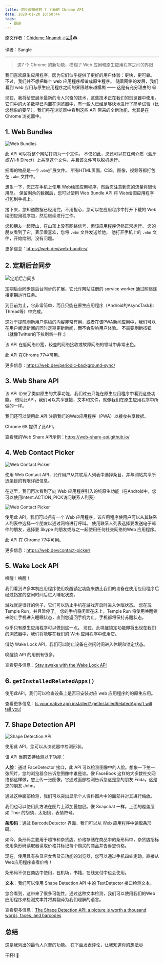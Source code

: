 ```yaml
---
title: 你应该知道的 7 个新的 Chrome API
date: 2020-01-20 10:50:44
tags: 
  - 翻译
---
```


原文作者：[Chidume Nnamdi 🔥💻🎵🎮](https://blog.bitsrc.io/7-new-chrome-apis-you-should-know-cf2dcb9f42dc)

译者：Sangle

---

> 这7 个 Chrome 的新功能，模糊了 Web 应用和原生应用程序之间的界限 

我们喜欢原生应用程序，因为它们似乎提供了更好的用户体验：更快，更可靠。 不过，我们并不想把每个 web 应用程序都做成原生程序。 随着网络的发展，我们看到 web 应用与原生应用程序之间的界限越来越模糊 —— 这是有充分理由的 😃

现在，我将给您展示最新的令人兴奋的技术，这些技术正在我们的浏览器中使用。 它们中的大多数早已内置在浏览器中，有一些人已经足够快地进行了简单试验（比您想象的要早），我们将在浏览器中看到这些 API 带来的全新功能，尤其是在 Chrome 浏览器中。

## 1. Web Bundles

![Web Bundles](https://sangle-1256136582.cos.ap-guangzhou.myqcloud.com/202003091.png)

此 API 可以将整个网站打包为一个文件。 不仅如此，您还可以在任何介质（蓝牙或Wi-fi Direct）上共享这个文件，并且该文件可以脱机运行。

捆绑的物品是一个`.wbn`扩展文件。 所有HTML页面，CSS，图像，视频等都打包在 `.wbn` 文件中。

<!-- more -->

想象一下，您正在手机上使用 Web绘图应用程序，然后您注意到您的流量将很快用尽。 保留剩余的数据后，您可以使用 Web Bundle API 将 Web绘图应用程序 打包到手机上。

接下来，您知道数据已经用完，不用担心，您可以在应用程序中打开下载的 Web绘图应用程序包，然后继续进行工作。

您和朋友一起爬山，在山顶上没有网络信号，但该应用程序仍然正常运行。 您的朋友看到了它，表示很喜欢，您将 `.wbn` 文件发送给他。 他打开手机上的 `.wbn` 文件，开始绘制，没有问题。



更多信息：<https://web.dev/web-bundles/>



## 2. 定期后台同步

![定期后台同步](https://sangle-1256136582.cos.ap-guangzhou.myqcloud.com/202003092.jpeg)

定期后台同步是后台同步的扩展，它允许网站注册的 service worker 通过网络连接定期运行任务。

到目前为止，它非常简单，而且只能在原生应用程序（Android的AsyncTask和Thread等）中完成。

这对于提前刷新用户供稿的内容非常有用，或者在该PWA新闻应用中，我们可以在用户阅读新闻的同时定期更新新闻，而不会影响用户体验。 不需要刷新按钮（就像Twitter的下拉刷新一样 :)

该 API 在低网络带宽，较差的网络接收或故障网络的领域中非常出色。

此 API 在Chrome 77中可用。

更多信息：<https://web.dev/periodic-background-sync/>



## 3. Web Share API

该 API 带来了类似原生的共享功能，我们过去只能在原生应用程序中看到这些功能。 借助此API，我们可以共享链接，文本和文件，就像我们在原生应用程序中所做的一样。

我们还可以使用此 API 注册我们的Web应用程序（PWA）以接收共享数据。

Chrome 68 提供了此API。

查看我的Web Share API示例：<https://web-share-api.github.io/>



## 4. Web Contact Picker

![Web Contact Picker](https://sangle-1256136582.cos.ap-guangzhou.myqcloud.com/202003093.jpeg)

使用 Web Contact API，允许用户从其联系人列表中选择条目，并与网站共享所选条目的有限详细信息。

在这里，我们再次看到了向 Web 应用程序引入的纯原生功能（在Android中，您可以使用Intent.ACTION_PICK访问联系人列表）

![Web Contact Picker](https://sangle-1256136582.cos.ap-guangzhou.myqcloud.com/202003094.png)

使用此 API，我们可以拥有一个 Web 应用程序，该应用程序使用户可以从其联系人列表中选择一个朋友以通过网络进行呼叫。 使用联系人列表选择要发送电子邮件的朋友，选择要 Skype 的朋友或与之一起使用任何社交网络的Web 应用程序。

此 API 在 Chrome 77中可用。

更多信息：<https://web.dev/contact-picker/>



## 5. Wake Lock API

唤醒！唤醒！

我们看到许多本机应用程序使用唤醒锁定功能来防止我们的设备在使用应用程序后经过指定的空闲时间后进入睡眠状态。

游戏就是很好的例子，它们可以防止手机在游戏开启时进入休眠状态。 您在玩 Temple Run，并且暂停了。 您的手机将闲置在床上，Temple Run 将使用唤醒锁来防止手机进入睡眠状态，直到您返回手机为止，手机都将保持苏醒状态。

似乎只有原生应用程序可以做到这一点。 现在，此唤醒锁定功能即将出现在我们的浏览器中，我们将能够在我们的 Web 应用程序中使用它。

借助 Wake Lock API，我们可以防止设备在空闲时间进入休眠和锁定状态。

唤醒锁 API 的用例有很多。

查看更多信息：[Stay awake with the Wake Lock API](<https://web.dev/wakelock/>)



## 6. `getInstalledRelatedApps()`

使用此API，我们可以检查设备上是否已安装对应 web 应用程序的的原生应用。

查看更多信息：[Is your native app installed? getInstalledRelatedApps() will tell you!](<https://web.dev/get-installed-related-apps/>)



## 7. Shape Detection API

![Shape Detection API](https://sangle-1256136582.cos.ap-guangzhou.myqcloud.com/202003095.jpg)

使用此 API，您可以从浏览器中检测形状。

该 API 当前支持检测以下功能：

**人脸**：通过 FaceDetector 接口，此 API 可以检测图像中的人脸。想象一下拍一张照片，您的浏览器会告诉您图像中谁是谁。像 FaceBook 这样的大多数社交网络都这样做，您上传一张图像，它通过面部检测告诉您这是您的朋友 Frida，这是您的朋友 John。

通过这种面部检测，我们可以突出显示个人资料图片中的面部并对其进行缩放。

我们也可以使用此方法在图片上添加叠加层。像 Snapchat 一样，上面的覆盖层如 Thor 的胡须，太阳镜，表情符号。

**条形码**：通过 BarcodeDetector 界面，我们可以从 Web 应用程序中读取条形码。

如今，条形码主要用于超市和杂货店。价格存储在商品中的条形码中，杂货店招标使用条形码读取器读取价格并标记每个购买的商品并告诉您价格。

现在，使用具有杂货店女售货员功能的浏览器，您可以通过手机四处走动，直接从Web应用程序查看价格！

条形码不仅在商店中使用，在机场，书籍，在线支付中也会使用。

**文本**：我们可以使用 Shape Detection API 中的 TextDetector 接口检测文本。

您会看到，这带来了很多可能性。通过这种文本检测，我们可以使用我们的Web应用程序来检测文本并将其翻译为我们理解的语言。

查看更多信息：[The Shape Detection API: a picture is worth a thousand words, faces, and barcodes](https://web.dev/shape-detection/)



## 总结

这是我列出的最令人兴奋的功能。 在下面发表评论，让我知道你的想法😃

干杯! 🍺